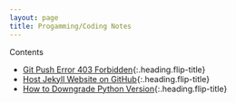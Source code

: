 ```yaml
---
layout: page
title: Progamming/Coding Notes
---
```


Contents

* [Git Push Error 403 Forbidden]{:.heading.flip-title}
* [Host Jekyll Website on GitHub]{:.heading.flip-title}
* [How to Downgrade Python Version]{:.heading.flip-title}

[Git Push Error 403 Forbidden]: Git-Push-Error-403-Forbidden.md
[Host Jekyll Website on GitHub]: Host-Jekyll-Github.md
[How to Downgrade Python Version]: Downgrade-Python.md
